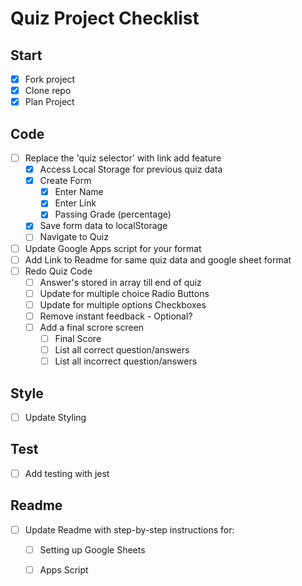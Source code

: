 Quiz Project Checklist
==================
## Start
- [x] Fork project
- [x] Clone repo
- [x] Plan Project

## Code
- [ ] Replace the 'quiz selector' with link add feature
	- [x] Access Local Storage for previous quiz data
	- [x] Create Form
		- [x] Enter Name
		- [x] Enter Link
		- [x] Passing Grade (percentage)
	- [x] Save form data to localStorage
	- [ ] Navigate to Quiz
- [ ] Update Google Apps script for your format
- [ ] Add Link to Readme for same quiz data and google sheet format
- [ ] Redo Quiz Code
	- [ ] Answer's stored in array till end of quiz
	- [ ] Update for multiple choice Radio Buttons
	- [ ] Update for multiple options Checkboxes
	- [ ] Remove instant feedback - Optional?
	- [ ] Add a final scrore screen
		- [ ] Final Score
		- [ ] List all correct question/answers
		- [ ] List all incorrect question/answers

## Style
- [ ] Update Styling

## Test
- [ ] Add testing with jest

## Readme
- [ ] Update Readme with step-by-step instructions for: 
	- [ ] Setting up Google Sheets 
	- [ ] Apps Script

